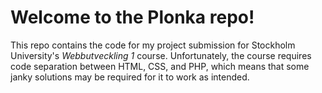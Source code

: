 # Welcome to the Plonka repo!

This repo contains the code for my project submission for Stockholm University's _Webbutveckling 1_ course. Unfortunately, the course requires code separation between HTML, CSS, and PHP, which means that some janky solutions may be required for it to work as intended. 
